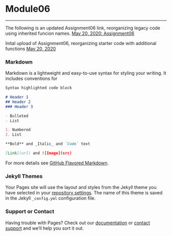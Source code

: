 # Module06
---



The following is an updated Assignment06 link, reorganizing legacy code using inherited funcion names.
[May 20, 2020: Assignment06](https://github.com/cVarW/IntroToProg-Python-Mod06/blob/master/Assignment06.py)


Inital upload of Assignment06, reorganizing starter code with additional functions
[May 20, 2020](https://github.com/cVarW/IntroToProg-Python-Mod06)








### Markdown

Markdown is a lightweight and easy-to-use syntax for styling your writing. It includes conventions for

```markdown
Syntax highlighted code block

# Header 1
## Header 2
### Header 3

- Bulleted
- List

1. Numbered
2. List

**Bold** and _Italic_ and `Code` text

[Link](url) and ![Image](src)
```

For more details see [GitHub Flavored Markdown](https://guides.github.com/features/mastering-markdown/).

### Jekyll Themes

Your Pages site will use the layout and styles from the Jekyll theme you have selected in your [repository settings](https://github.com/cVarW/IntroToProg-Python-Mod06/settings). The name of this theme is saved in the Jekyll `_config.yml` configuration file.

### Support or Contact

Having trouble with Pages? Check out our [documentation](https://help.github.com/categories/github-pages-basics/) or [contact support](https://github.com/contact) and we’ll help you sort it out.
